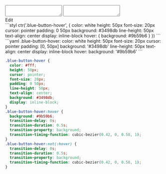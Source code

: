 <div data-size="525" class="code-cont" data-target=".blue-button-hover" data-example="a-confidence-progression">
    <div class="code">
        <div class="code-wrap">
            <textarea id="stylus"></textarea>
            <textarea id="css"></textarea>
            <div class="edit-code">
                <span>Edit</span>
            </div>
        </div>
    </div>
</div>


<div data-size="525" data-examples="stylus"></div>
```styl
ctr('.blue-button-hover', {
  color: white
  height: 50px
  font-size: 20px
  cursor: pointer
  padding: 0 50px
  background: #3498db
  line-height: 50px
  text-align: center
  display: inline-block
  hover: {
    background: #9b59b6
  }
})
```

<div data-size="525" data-examples="yaml"></div>
```yaml
.blue-button-hover:
  color: white
  height: 50px
  font-size: 20px
  cursor: pointer
  padding: [0, 50px]
  background: '#3498db'
  line-height: 50px
  text-align: center
  display: inline-block
  hover:
    background: '#9b59b6'
```

```css
.blue-button-hover {
  color: #fff;
  height: 50px;
  cursor: pointer;
  font-size: 20px;
  padding: 0 50px;
  line-height: 50px;
  text-align: center;
  background: #3498db;
  display: inline-block;
}
.blue-button-hover:hover {
  background: #9b59b6;
  transition-delay: 0s;
  transition-duration: 0.5s;
  transition-property: background;
  transition-timing-function: cubic-bezier(0.42, 0, 0.58, 1);
}
.blue-button-hover:not(:hover) {
  transition-delay: 0s;
  transition-duration: 0.5s;
  transition-property: background;
  transition-timing-function: cubic-bezier(0.42, 0, 0.58, 1);
}
```
<div class="cf"></div>
